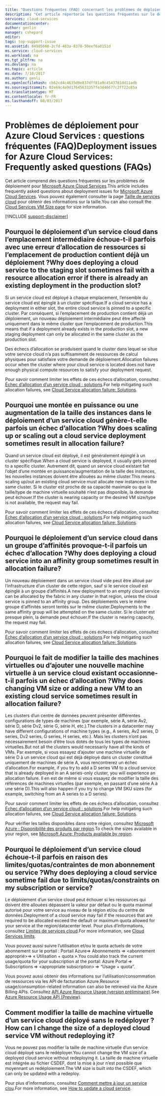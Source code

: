 ```yaml
---
title: "Questions fréquentes (FAQ) concernant les problèmes de déploiement pour Microsoft Azure Cloud Services | Microsoft Docs"
description: "Cet article répertorie les questions fréquentes sur le déploiement pour Microsoft Azure Cloud Services."
services: cloud-services
documentationcenter: 
author: genlin
manager: cshepard
editor: 
tags: top-support-issue
ms.assetid: 84985660-2cfd-483a-8378-50eef6a0151d
ms.service: cloud-services
ms.workload: na
ms.tgt_pltfrm: na
ms.devlang: na
ms.topic: article
ms.date: 7/10/2017
ms.author: genli
ms.openlocfilehash: cb62cd4c4635d9e837dff81a9c4543781dd11adb
ms.sourcegitcommit: 02e69c4a9d17645633357fe3d46677c2ff22c85a
ms.translationtype: MT
ms.contentlocale: fr-FR
ms.lasthandoff: 08/03/2017
---
```

# <a name="deployment-issues-for-azure-cloud-services-frequently-asked-questions-faqs"></a><span data-ttu-id="957e1-103">Problèmes de déploiement pour Azure Cloud Services : questions fréquentes (FAQ)</span><span class="sxs-lookup"><span data-stu-id="957e1-103">Deployment issues for Azure Cloud Services: Frequently asked questions (FAQs)</span></span>

<span data-ttu-id="957e1-104">Cet article comprend des questions fréquentes sur les problèmes de déploiement pour [Microsoft Azure Cloud Services](https://azure.microsoft.com/services/cloud-services).</span><span class="sxs-lookup"><span data-stu-id="957e1-104">This article includes frequently asked questions about deployment issues for [Microsoft Azure Cloud Services](https://azure.microsoft.com/services/cloud-services).</span></span> <span data-ttu-id="957e1-105">Vous pouvez également consulter la page [Taille de services cloud](cloud-services-sizes-specs.md) pour obtenir des informations sur la taille.</span><span class="sxs-lookup"><span data-stu-id="957e1-105">You can also consult the [Cloud Services VM Size page](cloud-services-sizes-specs.md) for size information.</span></span>

[!INCLUDE [support-disclaimer](../../includes/support-disclaimer.md)]

## <a name="why-does-deploying-a-cloud-service-to-the-staging-slot-sometimes-fail-with-a-resource-allocation-error-if-there-is-already-an-existing-deployment-in-the-production-slot"></a><span data-ttu-id="957e1-106">Pourquoi le déploiement d’un service cloud dans l’emplacement intermédiaire échoue-t-il parfois avec une erreur d’allocation de ressources si l’emplacement de production contient déjà un déploiement ?</span><span class="sxs-lookup"><span data-stu-id="957e1-106">Why does deploying a cloud service to the staging slot sometimes fail with a resource allocation error if there is already an existing deployment in the production slot?</span></span>
<span data-ttu-id="957e1-107">Si un service cloud est déployé à chaque emplacement, l’ensemble du service cloud est épinglé à un cluster spécifique.</span><span class="sxs-lookup"><span data-stu-id="957e1-107">If a cloud service has a deployment in either slot, the entire cloud service is pinned to a specific cluster.</span></span> <span data-ttu-id="957e1-108">Par conséquent, si l’emplacement de production contient déjà un déploiement, un nouveau déploiement intermédiaire peut être affecté uniquement dans le même cluster que l’emplacement de production.</span><span class="sxs-lookup"><span data-stu-id="957e1-108">This means that if a deployment already exists in the production slot, a new staging deployment can only be allocated in the same cluster as the production slot.</span></span>

<span data-ttu-id="957e1-109">Des échecs d’allocation se produisent quand le cluster dans lequel se situe votre service cloud n’a pas suffisamment de ressources de calcul physiques pour satisfaire votre demande de déploiement.</span><span class="sxs-lookup"><span data-stu-id="957e1-109">Allocation failures occur when the cluster where your cloud service is located does not have enough physical compute resources to satisfy your deployment request.</span></span>

<span data-ttu-id="957e1-110">Pour savoir comment limiter les effets de ces échecs d’allocation, consultez [Échec d’allocation d’un service cloud : solutions](cloud-services-allocation-failures.md#solutions).</span><span class="sxs-lookup"><span data-stu-id="957e1-110">For help mitigating such allocation failures, see [Cloud Service allocation failure: Solutions](cloud-services-allocation-failures.md#solutions).</span></span>

## <a name="why-does-scaling-up-or-scaling-out-a-cloud-service-deployment-sometimes-result-in-allocation-failure"></a><span data-ttu-id="957e1-111">Pourquoi une montée en puissance ou une augmentation de la taille des instances dans le déploiement d’un service cloud génère-t-elle parfois un échec d’allocation ?</span><span class="sxs-lookup"><span data-stu-id="957e1-111">Why does scaling up or scaling out a cloud service deployment sometimes result in allocation failure?</span></span>
<span data-ttu-id="957e1-112">Quand un service cloud est déployé, il est généralement épinglé à un cluster spécifique.</span><span class="sxs-lookup"><span data-stu-id="957e1-112">When a cloud service is deployed, it usually gets pinned to a specific cluster.</span></span> <span data-ttu-id="957e1-113">Autrement dit, quand un service cloud existant fait l’objet d’une montée en puissance/augmentation de la taille des instances, les nouvelles instances doivent être allouées au même cluster.</span><span class="sxs-lookup"><span data-stu-id="957e1-113">This means scaling up/out an existing cloud service must allocate new instances in the same cluster.</span></span> <span data-ttu-id="957e1-114">Si le cluster est proche de sa capacité maximale ou que la taille/type de machine virtuelle souhaité n’est pas disponible, la demande peut échouer.</span><span class="sxs-lookup"><span data-stu-id="957e1-114">If the cluster is nearing capacity or the desired VM size/type is not available, the request may fail.</span></span>

<span data-ttu-id="957e1-115">Pour savoir comment limiter les effets de ces échecs d’allocation, consultez [Échec d’allocation d’un service cloud : solutions](cloud-services-allocation-failures.md#solutions).</span><span class="sxs-lookup"><span data-stu-id="957e1-115">For help mitigating such allocation failures, see [Cloud Service allocation failure: Solutions](cloud-services-allocation-failures.md#solutions).</span></span>

## <a name="why-does-deploying-a-cloud-service-into-an-affinity-group-sometimes-result-in-allocation-failure"></a><span data-ttu-id="957e1-116">Pourquoi le déploiement d’un service cloud dans un groupe d’affinités provoque-t-il parfois un échec d’allocation ?</span><span class="sxs-lookup"><span data-stu-id="957e1-116">Why does deploying a cloud service into an affinity group sometimes result in allocation failure?</span></span>
<span data-ttu-id="957e1-117">Un nouveau déploiement dans un service cloud vide peut être alloué par l’infrastructure d’un cluster de cette région, sauf si le service cloud est épinglé à un groupe d’affinités.</span><span class="sxs-lookup"><span data-stu-id="957e1-117">A new deployment to an empty cloud service can be allocated by the fabric in any cluster in that region, unless the cloud service is pinned to an affinity group.</span></span> <span data-ttu-id="957e1-118">Des déploiements vers le même groupe d'affinités seront tentés sur le même cluster.</span><span class="sxs-lookup"><span data-stu-id="957e1-118">Deployments to the same affinity group will be attempted on the same cluster.</span></span> <span data-ttu-id="957e1-119">Si le cluster est presque plein, la demande peut échouer.</span><span class="sxs-lookup"><span data-stu-id="957e1-119">If the cluster is nearing capacity, the request may fail.</span></span>

<span data-ttu-id="957e1-120">Pour savoir comment limiter les effets de ces échecs d’allocation, consultez [Échec d’allocation d’un service cloud : solutions](cloud-services-allocation-failures.md#solutions).</span><span class="sxs-lookup"><span data-stu-id="957e1-120">For help mitigating such allocation failures, see [Cloud Service allocation failure: Solutions](cloud-services-allocation-failures.md#solutions).</span></span>

## <a name="why-does-changing-vm-size-or-adding-a-new-vm-to-an-existing-cloud-service-sometimes-result-in-allocation-failure"></a><span data-ttu-id="957e1-121">Pourquoi le fait de modifier la taille des machines virtuelles ou d’ajouter une nouvelle machine virtuelle à un service cloud existant occasionne-t-il parfois un échec d’allocation ?</span><span class="sxs-lookup"><span data-stu-id="957e1-121">Why does changing VM size or adding a new VM to an existing cloud service sometimes result in allocation failure?</span></span>
<span data-ttu-id="957e1-122">Les clusters d’un centre de données peuvent présenter différentes configurations de types de machines (par exemple, série A, série Av2, série D, série Dv2, série G, série H, etc.).</span><span class="sxs-lookup"><span data-stu-id="957e1-122">The clusters in a datacenter may have different configurations of machine types (e.g., A series, Av2 series, D series, Dv2 series, G series, H series, etc.).</span></span> <span data-ttu-id="957e1-123">Mais les clusters n’ont pas nécessairement besoin d’être tous dotés de tous les types de machines virtuelles.</span><span class="sxs-lookup"><span data-stu-id="957e1-123">But not all the clusters would necessarily have all the kinds of VMs.</span></span> <span data-ttu-id="957e1-124">Par exemple, si vous essayez d’ajouter une machine virtuelle de série D à un service cloud qui est déjà déployé dans un cluster constitué uniquement de machines de série A, vous rencontrerez un échec d’allocation.</span><span class="sxs-lookup"><span data-stu-id="957e1-124">For example, if you try to add a D series VM to a cloud service that is already deployed in an A series-only cluster, you will experience an allocation failure.</span></span> <span data-ttu-id="957e1-125">Il en est de même si vous essayez de modifier la taille des références de machines virtuelles (par exemple, en passant d’une série A à une série D).</span><span class="sxs-lookup"><span data-stu-id="957e1-125">This will also happen if you try to change VM SKU sizes (for example, switching from an A series to a D series).</span></span>

<span data-ttu-id="957e1-126">Pour savoir comment limiter les effets de ces échecs d’allocation, consultez [Échec d’allocation d’un service cloud : solutions](cloud-services-allocation-failures.md#solutions).</span><span class="sxs-lookup"><span data-stu-id="957e1-126">For help mitigating such allocation failures, see [Cloud Service allocation failure: Solutions](cloud-services-allocation-failures.md#solutions).</span></span>

<span data-ttu-id="957e1-127">Pour vérifier les tailles disponibles dans votre région, consultez [Microsoft Azure : Disponibilité des produits par région](https://azure.microsoft.com/regions/services).</span><span class="sxs-lookup"><span data-stu-id="957e1-127">To check the sizes available in your region, see [Microsoft Azure: Products available by region](https://azure.microsoft.com/regions/services).</span></span>

## <a name="why-does-deploying-a-cloud-service-sometime-fail-due-to-limitsquotasconstraints-on-my-subscription-or-service"></a><span data-ttu-id="957e1-128">Pourquoi le déploiement d’un service cloud échoue-t-il parfois en raison des limites/quotas/contraintes de mon abonnement ou service ?</span><span class="sxs-lookup"><span data-stu-id="957e1-128">Why does deploying a cloud service sometime fail due to limits/quotas/constraints on my subscription or service?</span></span>
<span data-ttu-id="957e1-129">Le déploiement d’un service cloud peut échouer si les ressources qui doivent être allouées dépassent la valeur par défaut ou le quota maximal autorisé pour votre service au niveau de la région et/ou du centre de données.</span><span class="sxs-lookup"><span data-stu-id="957e1-129">Deployment of a cloud service may fail if the resources that are required to be allocated exceed the default or maximum quota allowed for your service at the region/datacenter level.</span></span> <span data-ttu-id="957e1-130">Pour plus d’informations, consultez [Limites de services cloud](../azure-subscription-service-limits.md#cloud-services-limits).</span><span class="sxs-lookup"><span data-stu-id="957e1-130">For more information, see [Cloud Services limits](../azure-subscription-service-limits.md#cloud-services-limits).</span></span>

<span data-ttu-id="957e1-131">Vous pouvez aussi suivre l’utilisation et/ou le quota actuels de votre abonnement sur le portail : Portail Azure=> Abonnements => \<abonnement approprié>=> « Utilisation + quota ».</span><span class="sxs-lookup"><span data-stu-id="957e1-131">You could also track the current usage/quota for your subscription at the portal: Azure Portal => Subscriptions => \<appropriate subscription> => “Usage + quota”.</span></span>

<span data-ttu-id="957e1-132">Vous pouvez aussi obtenir des informations sur l’utilisation/consommation de ressources via les API de facturation Azure.</span><span class="sxs-lookup"><span data-stu-id="957e1-132">Resource usage/consumption-related information can also be retrieved via the Azure Billing APIs.</span></span> <span data-ttu-id="957e1-133">Consultez [API Azure Resource Usage (version préliminaire)](../billing/billing-usage-rate-card-overview.md#azure-resource-usage-api-preview).</span><span class="sxs-lookup"><span data-stu-id="957e1-133">See [Azure Resource Usage API (Preview)](../billing/billing-usage-rate-card-overview.md#azure-resource-usage-api-preview).</span></span>

## <a name="how-can-i-change-the-size-of-a-deployed-cloud-service-vm-without-redeploying-it"></a><span data-ttu-id="957e1-134">Comment modifier la taille de machine virtuelle d’un service cloud déployé sans le redéployer ?</span><span class="sxs-lookup"><span data-stu-id="957e1-134">How can I change the size of a deployed cloud service VM without redeploying it?</span></span>
<span data-ttu-id="957e1-135">Vous ne pouvez pas modifier la taille de machine virtuelle d’un service cloud déployé sans le redéployer.</span><span class="sxs-lookup"><span data-stu-id="957e1-135">You cannot change the VM size of a deployed cloud service without redeploying it.</span></span> <span data-ttu-id="957e1-136">La taille de machine virtuelle est intégrée au fichier CSDEF, dont la mise à jour n’est possible que moyennant un redéploiement.</span><span class="sxs-lookup"><span data-stu-id="957e1-136">The VM size is built into the CSDEF, which can only be updated with a redeploy.</span></span>

<span data-ttu-id="957e1-137">Pour plus d’informations, consultez [Comment mettre à jour un service clou](cloud-services-update-azure-service.md).</span><span class="sxs-lookup"><span data-stu-id="957e1-137">For more information, see [How to update a cloud service](cloud-services-update-azure-service.md).</span></span>

 
